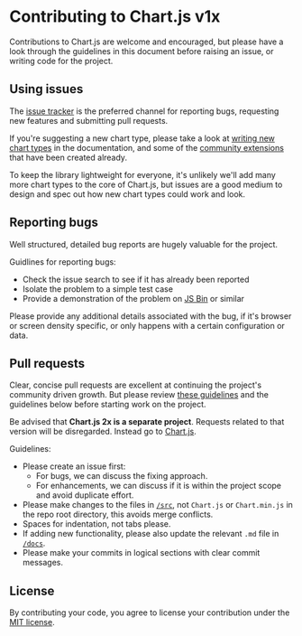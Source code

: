 Contributing to Chart.js v1x
========================

Contributions to Chart.js are welcome and encouraged, but please have a look through the guidelines in this document before raising an issue, or writing code for the project.


Using issues
------------

The [issue tracker](https://github.com/avlcodemonkey/Chart.js/issues) is the preferred channel for reporting bugs, requesting new features and submitting pull requests.

If you're suggesting a new chart type, please take a look at [writing new chart types](https://github.com/avlcodemonkey/Chart.js/blob/v1x/docs/07-Advanced.md#writing-new-chart-types) in the documentation, and some of the [community extensions](https://github.com/avlcodemonkey/Chart.js/blob/v1x/docs/07-Advanced.md#community-extensions) that have been created already.

To keep the library lightweight for everyone, it's unlikely we'll add many more chart types to the core of Chart.js, but issues are a good medium to design and spec out how new chart types could work and look.


Reporting bugs
--------------

Well structured, detailed bug reports are hugely valuable for the project.

Guidlines for reporting bugs:

 - Check the issue search to see if it has already been reported
 - Isolate the problem to a simple test case
 - Provide a demonstration of the problem on [JS Bin](http://jsbin.com) or similar

Please provide any additional details associated with the bug, if it's browser or screen density specific, or only happens with a certain configuration or data.


Pull requests
-------------

Clear, concise pull requests are excellent at continuing the project's community driven growth. But please review [these guidelines](https://github.com/blog/1943-how-to-write-the-perfect-pull-request) and the guidelines below before starting work on the project.

Be advised that **Chart.js 2x is a separate project**. Requests related to that version will be disregarded. Instead go to [Chart.js](https://github.com/chartjs/Chart.js).

Guidelines:

 - Please create an issue first:
   - For bugs, we can discuss the fixing approach.
   - For enhancements, we can discuss if it is within the project scope and avoid duplicate effort.
 - Please make changes to the files in [`/src`](https://github.com/avlcodemonkey/Chart.js/tree/v1x/src), not `Chart.js` or `Chart.min.js` in the repo root directory, this avoids merge conflicts.
 - Spaces for indentation, not tabs please.
 - If adding new functionality, please also update the relevant `.md` file in [`/docs`](https://github.com/avlcodemonkey/Chart.js/tree/v1x/docs).
 - Please make your commits in logical sections with clear commit messages.

License
-------

By contributing your code, you agree to license your contribution under the [MIT license](https://github.com/avlcodemonkey/Chart.js/blob/v1x/LICENSE.md).
